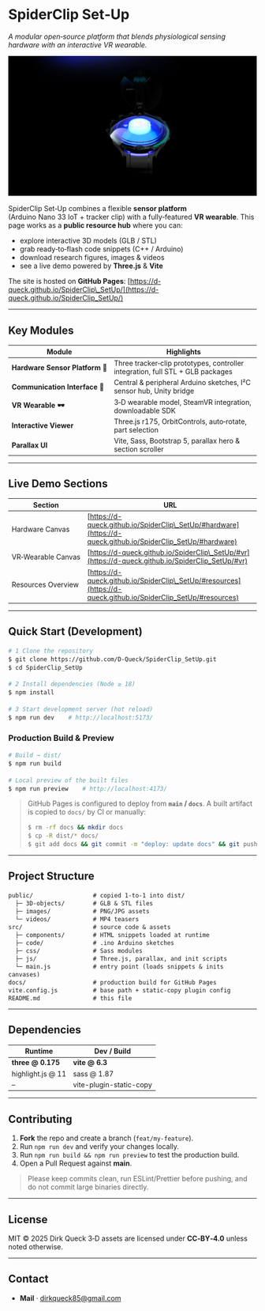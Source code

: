 # SpiderClip Set‑Up

*A modular open‑source platform that blends physiological sensing hardware with an interactive VR wearable.*

![Hero](public/images/VR-Wearable-TeaserPic.png)

SpiderClip Set‑Up combines a flexible **sensor platform** (Arduino Nano 33 IoT + tracker clip) with a fully‑featured **VR wearable**. This page works as a **public resource hub** where you can:

* explore interactive 3D models (GLB / STL)
* grab ready‑to‑flash code snippets (C++ / Arduino)
* download research figures, images & videos
* see a live demo powered by **Three.js** & **Vite**

The site is hosted on **GitHub Pages**:
[https://d-queck.github.io/SpiderClip\_SetUp/](https://d-queck.github.io/SpiderClip_SetUp/)

---

## Key Modules

| Module                          | Highlights                                                                     |
| ------------------------------- | ------------------------------------------------------------------------------ |
| **Hardware Sensor Platform 🔧** | Three tracker‑clip prototypes, controller integration, full STL + GLB packages |
| **Communication Interface 🔌**  | Central & peripheral Arduino sketches, I²C sensor hub, Unity bridge            |
| **VR Wearable 🕶**              | 3‑D wearable model, SteamVR integration, downloadable SDK                      |
| **Interactive Viewer**          | Three.js r175, OrbitControls, auto‑rotate, part selection                      |
| **Parallax UI**                 | Vite, Sass, Bootstrap 5, parallax hero & section scroller                      |

---

## Live Demo Sections

| Section            | URL                                                                                                             |
| ------------------ | --------------------------------------------------------------------------------------------------------------- |
| Hardware Canvas    | [https://d-queck.github.io/SpiderClip\_SetUp/#hardware](https://d-queck.github.io/SpiderClip_SetUp/#hardware)   |
| VR‑Wearable Canvas | [https://d-queck.github.io/SpiderClip\_SetUp/#vr](https://d-queck.github.io/SpiderClip_SetUp/#vr)               |
| Resources Overview | [https://d-queck.github.io/SpiderClip\_SetUp/#resources](https://d-queck.github.io/SpiderClip_SetUp/#resources) |

---

## Quick Start (Development)

```bash
# 1 Clone the repository
$ git clone https://github.com/D-Queck/SpiderClip_SetUp.git
$ cd SpiderClip_SetUp

# 2 Install dependencies (Node ≥ 18)
$ npm install

# 3 Start development server (hot reload)
$ npm run dev    # http://localhost:5173/
```

### Production Build & Preview

```bash
# Build → dist/
$ npm run build

# Local preview of the built files
$ npm run preview    # http://localhost:4173/
```

> GitHub Pages is configured to deploy from **`main` / `docs`**. A built artifact is copied to `docs/` by CI or manually:
>
> ```bash
> $ rm -rf docs && mkdir docs
> $ cp -R dist/* docs/
> $ git add docs && git commit -m "deploy: update docs" && git push
> ```

---

## Project Structure

```
public/                 # copied 1‑to‑1 into dist/
  ├─ 3D-objects/        # GLB & STL files
  ├─ images/            # PNG/JPG assets
  └─ videos/            # MP4 teasers
src/                    # source code & assets
  ├─ components/        # HTML snippets loaded at runtime
  ├─ code/              # .ino Arduino sketches
  ├─ css/               # Sass modules
  ├─ js/                # Three.js, parallax, and init scripts
  └─ main.js            # entry point (loads snippets & inits canvases)
docs/                   # production build for GitHub Pages
vite.config.js          # base path + static‑copy plugin config
README.md               # this file
```

---

## Dependencies

| Runtime           | Dev / Build             |
| ----------------- | ----------------------- |
| **three @ 0.175** | **vite @ 6.3**          |
| highlight.js @ 11 | sass @ 1.87             |
| –                 | vite-plugin-static-copy |

---

## Contributing

1. **Fork** the repo and create a branch (`feat/my-feature`).
2. Run `npm run dev` and verify your changes locally.
3. Run `npm run build && npm run preview` to test the production build.
4. Open a Pull Request against **main**.

> Please keep commits clean, run ESLint/Prettier before pushing, and do not commit large binaries directly.

---

## License

MIT © 2025 Dirk Queck
3‑D assets are licensed under **CC‑BY‑4.0** unless noted otherwise.

---

## Contact

* **Mail** · [dirkqueck85@gmail.com](mailto:dirkqueck85@gmail.com)
